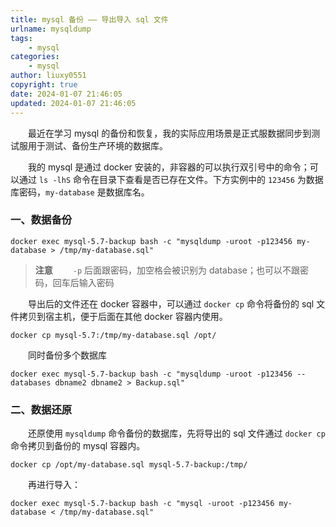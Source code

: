 ```yaml
---
title: mysql 备份 —— 导出导入 sql 文件
urlname: mysqldump
tags:
    - mysql
categories:
    - mysql
author: liuxy0551
copyright: true
date: 2024-01-07 21:46:05
updated: 2024-01-07 21:46:05
---
```


&emsp;&emsp;最近在学习 mysql 的备份和恢复，我的实际应用场景是正式服数据同步到测试服用于测试、备份生产环境的数据库。

<!--more-->

&emsp;&emsp;我的 mysql 是通过 docker 安装的，非容器的可以执行双引号中的命令；可以通过 `ls -lhS` 命令在目录下查看是否已存在文件。下方实例中的 `123456` 为数据库密码，`my-database` 是数据库名。

### 一、数据备份

```shell
docker exec mysql-5.7-backup bash -c "mysqldump -uroot -p123456 my-database > /tmp/my-database.sql"
```

> **注意**
> 　　`-p` 后面跟密码，加空格会被识别为 database；也可以不跟密码，回车后输入密码

&emsp;&emsp;导出后的文件还在 docker 容器中，可以通过 `docker cp` 命令将备份的 sql 文件拷贝到宿主机，便于后面在其他 docker 容器内使用。

```shell
docker cp mysql-5.7:/tmp/my-database.sql /opt/
```

&emsp;&emsp;同时备份多个数据库

```shell
docker exec mysql-5.7-backup bash -c "mysqldump -uroot -p123456 --databases dbname2 dbname2 > Backup.sql"
```


### 二、数据还原

&emsp;&emsp;还原使用 `mysqldump` 命令备份的数据库，先将导出的 sql 文件通过 `docker cp` 命令拷贝到备份的 mysql 容器内。

```shell
docker cp /opt/my-database.sql mysql-5.7-backup:/tmp/
```

&emsp;&emsp;再进行导入：

```shell
docker exec mysql-5.7-backup bash -c "mysql -uroot -p123456 my-database < /tmp/my-database.sql"
```
